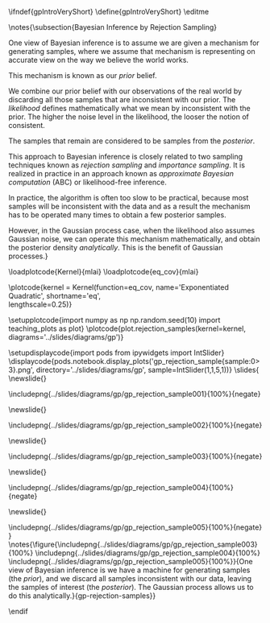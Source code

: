 \ifndef{gpIntroVeryShort}
\define{gpIntroVeryShort}
\editme

\notes{\subsection{Bayesian Inference by Rejection Sampling}

One view of Bayesian inference is to assume we are given a mechanism for generating samples, where we assume that mechanism is representing on accurate view on the way we believe the world works. 

This mechanism is known as our *prior* belief. 

We combine our prior belief with our observations of the real world by discarding all those samples that are inconsistent with our prior. The *likelihood* defines mathematically what we mean by inconsistent with the prior. The higher the noise level in the likelihood, the looser the notion of consistent.

The samples that remain are considered to be samples from the *posterior*. 

This approach to Bayesian inference is closely related to two sampling techniques known as *rejection sampling* and *importance sampling*. It is realized in practice in an approach known as *approximate Bayesian computation* (ABC) or likelihood-free inference. 

In practice, the algorithm is often too slow to be practical, because most samples will be inconsistent with the data and as a result the mechanism has to be operated many times to obtain a few posterior samples. 

However, in the Gaussian process case, when the likelihood also assumes Gaussian noise, we can operate this mechanism mathematically, and obtain the posterior density *analytically*. This is the benefit of Gaussian processes.}

\loadplotcode{Kernel}{mlai}
\loadplotcode{eq_cov}{mlai}

\plotcode{kernel = Kernel(function=eq_cov,
                     name='Exponentiated Quadratic',
                     shortname='eq',					 
					 lengthscale=0.25)}


\setupplotcode{import numpy as np
np.random.seed(10)
import teaching_plots as plot}
\plotcode{plot.rejection_samples(kernel=kernel, 
    diagrams='../slides/diagrams/gp')}


\setupdisplaycode{import pods
from ipywidgets import IntSlider}
\displaycode{pods.notebook.display_plots('gp_rejection_sample{sample:0>3}.png', 
                            directory='../slides/diagrams/gp', 
							sample=IntSlider(1,1,5,1))}
\slides{
\newslide{}

\includepng{../slides/diagrams/gp/gp_rejection_sample001}{100%}{negate}

\newslide{}

\includepng{../slides/diagrams/gp/gp_rejection_sample002}{100%}{negate}

\newslide{}

\includepng{../slides/diagrams/gp/gp_rejection_sample003}{100%}{negate}

\newslide{}

\includepng{../slides/diagrams/gp/gp_rejection_sample004}{100%}{negate}

\newslide{} 

\includepng{../slides/diagrams/gp/gp_rejection_sample005}{100%}{negate}
}
\notes{\figure{\includepng{../slides/diagrams/gp/gp_rejection_sample003}{100%}
\includepng{../slides/diagrams/gp/gp_rejection_sample004}{100%}
\includepng{../slides/diagrams/gp/gp_rejection_sample005}{100%}}{One view of Bayesian inference is we have a machine for generating samples (the *prior*), and we discard all samples inconsistent with our data, leaving the samples of interest (the *posterior*). The Gaussian process allows us to do this analytically.}{gp-rejection-samples}}

\endif
